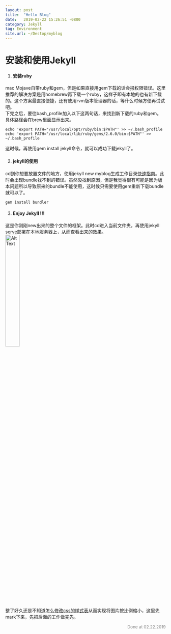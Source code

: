 ```yaml
---
layout: post
title:  "Hello Blog"
date:   2019-02-22 15:26:51 -0800
category: Jekyll
tag: Environment
site.url: ~/Destop/myblog
---
```

# 安装和使用Jekyll
1. #### 安装ruby
mac Mojave自带ruby和gem，但是如果直接用gem下载的话会报权限错误。这里推荐的解决方案是用homebrew再下载一个ruby，这样子即有本地的也有新下载的。这个方案最直接便捷，还有使用rvm版本管理器的话，等什么时候方便再试试吧。
<br/>
下完之后，要往bash_profile加入以下这两句话，来找到新下载的ruby和gem。
<br/>
具体路径会在brew里面显示出来。
```
echo 'export PATH="/usr/local/opt/ruby/bin:$PATH"' >> ~/.bash_profile
echo 'export PATH="/usr/local/lib/ruby/gems/2.6.0/bin:$PATH"' >> ~/.bash_profile
```
这时候，再使用gem install jekyll命令，就可以成功下载jekyll了。

2. #### jekyll的使用
cd到你想要放置文件的地方，使用jekyll new myblog生成工作目录[快速指南](http://jekyllcn.com/docs/quickstart/)。此时会出现bundle找不到的错误。虽然没找到原因，但是我觉得很有可能是因为版本问题所以导致原来的bundle不能使用，这时候只需要使用gem重新下载bundle就可以了。
```
gem install bundler
```

3. #### Enjoy Jekyll !!!
这是你刚刚new出来的整个文件的框架。此时cd进入当前文件夹，再使用jekyll serve部署在本地服务器上，从而查看出来的效果。
<br/>
<img src="{{site.url}}/assets/file_frame.png" width="30%" alt="AltText" />
<br/>
整了好久还是不知道怎么[修改css的样式表](https://ddddxxx.github.io/2017/08/21/insert-retina-image-in-md/)从而实现将图片按比例缩小，这里先mark下来，先把后面的工作做完先。
<br/>
<p align="right"><font size="2" color="grey">Done at 02.22.2019</font></p>
